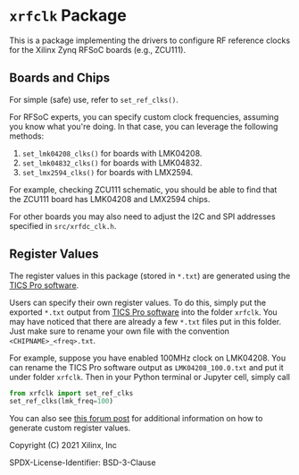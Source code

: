 # `xrfclk` Package

This is a package implementing the drivers to configure RF reference clocks
for the Xilinx Zynq RFSoC boards (e.g., ZCU111).

## Boards and Chips

For simple (safe) use, refer to `set_ref_clks()`.

For RFSoC experts, you can specify custom clock frequencies, assuming you
know what you're doing. In that case, you can leverage the following methods:

1. `set_lmk04208_clks()` for boards with LMK04208.
2. `set_lmk04832_clks()` for boards with LMK04832.
3. `set_lmx2594_clks()` for boards with LMX2594.

For example, checking ZCU111 schematic, you should be able to find that the
ZCU111 board has LMK04208 and LMX2594 chips. 

For other boards you may also need to adjust the I2C and SPI addresses 
specified in `src/xrfdc_clk.h`.

## Register Values

The register values in this package (stored in `*.txt`) are generated using
the [TICS Pro software](https://www.ti.com/tool/TICSPRO-SW).

Users can specify their own register values. To do this, simply put the
exported `*.txt` output from [TICS Pro software](https://www.ti.com/tool/TICSPRO-SW)
into the folder `xrfclk`. You may have noticed that there are already
a few `*.txt` files put in this folder. Just make sure to rename your own file
with the convention `<CHIPNAME>_<freq>.txt`.

For example, suppose you have enabled 100MHz clock on LMK04208. You can rename
the TICS Pro software output as `LMK04208_100.0.txt` and put it under folder
`xrfclk`. Then in your Python terminal or Jupyter cell, simply call

```python
from xrfclk import set_ref_clks
set_ref_clks(lmk_freq=100)
```

You can also see [this forum post](https://forums.xilinx.com/t5/Evaluation-Boards/How-to-setup-ZCU111-RFSoC-DAC-clock/td-p/896221)
for additional information on how to generate custom register values.

Copyright (C) 2021 Xilinx, Inc

SPDX-License-Identifier: BSD-3-Clause
